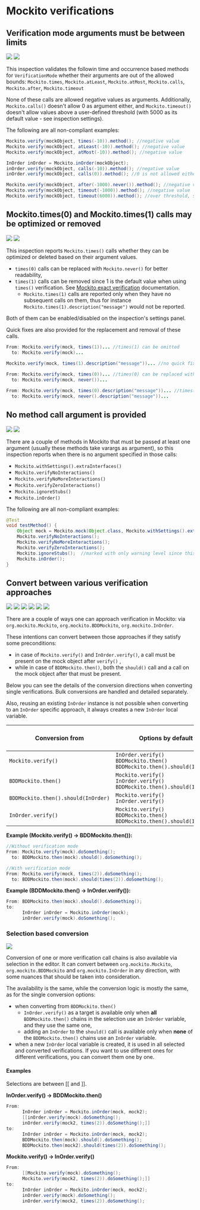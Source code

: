 # Mockito verifications

## Verification mode arguments must be between limits

![](https://img.shields.io/badge/since-0.1.0-blue) [![](https://img.shields.io/badge/implementation-VerificationModeValuesBetweenLimitsInspection-blue)](../src/main/java/com/picimako/mockitools/inspection/VerificationModeValuesBetweenLimitsInspection.java)

This inspection validates the followin time and occurrence based methods for `VerificationMode` whether their arguments are out of the allowed bounds:
`Mockito.times`, `Mockito.atLeast`, `Mockito.atMost`, `Mockito.calls`, `Mockito.after`, `Mockito.timeout`

None of these calls are allowed negative values as arguments. Additionally, `Mockito.calls()` doesn't allow 0 as argument either,
and `Mockito.timeout()` doesn't allow values above a user-defined threshold (with 5000 as its default value - see inspection settings).

The following are all non-compliant examples:

```java
Mockito.verify(mockObject, times(-10)).method(); //negative value
Mockito.verify(mockObject, atLeast(-10)).method(); //negative value
Mockito.verify(mockObject, atMost(-10)).method(); //negative value

InOrder inOrder = Mockito.inOrder(mockObject);
inOrder.verify(mockObject, calls(-10)).method(); //negative value
inOrder.verify(mockObject, calls(0)).method(); //0 is not allowed either for calls

Mockito.verify(mockObject, after(-1000).never()).method(); //negative value
Mockito.verify(mockObject, timeout(-1000)).method(); //negative value
Mockito.verify(mockObject, timeout(6000)).method(); //over threshold, since 5000 is the default value
```

## Mockito.times(0) and Mockito.times(1) calls may be optimized or removed

![](https://img.shields.io/badge/since-0.1.0-blue) [![](https://img.shields.io/badge/implementation-TimesVerificationModeInspection-blue)](../src/main/java/com/picimako/mockitools/inspection/TimesVerificationModeInspection.java)

This inspection reports `Mockito.times()` calls whether they can be optimized or deleted based on their argument values.

- `times(0)` calls can be replaced with `Mockito.never()` for better readability,
- `times(1)` calls can be removed since 1 is the default value when using `times()` verification. See [Mockito exact verification](https://javadoc.io/doc/org.mockito/mockito-core/latest/org/mockito/Mockito.html#exact_verification) documentation.
  - `Mockito.times(1)` calls are reported only when they have no subsequent calls on them, thus for instance `Mockito.times(1).description("message")` would not be reported.

Both of them can be enabled/disabled on the inspection's settings panel.

Quick fixes are also provided for the replacement and removal of these calls.

```java
From: Mockito.verify(mock, times(1))... //times(1) can be omitted
  to: Mockito.verify(mock)...
    
Mockito.verify(mock, times(1).description("message"))... //no quick fix, left untouched

From: Mockito.verify(mock, times(0))... //times(0) can be replaced with never()
  to: Mockito.verify(mock, never())...

From: Mockito.verify(mock, times(0).description("message"))... //times(0) can be replaced with never()
  to: Mockito.verify(mock, never().description("message"))...
```

## No method call argument is provided

![](https://img.shields.io/badge/since-0.1.0-blue) [![](https://img.shields.io/badge/implementation-NoMethodCallArgumentSpecifiedInspection-blue)](../src/main/java/com/picimako/mockitools/inspection/NoMethodCallArgumentSpecifiedInspection.java)

There are a couple of methods in Mockito that must be passed at least one argument (usually these methods take varargs as argument),
so this inspection reports when there is no argument specified in those calls:

- `Mockito.withSettings().extraInterfaces()`
- `Mockito.verifyNoInteractions()`
- `Mockito.verifyNoMoreInteractions()`
- `Mockito.verifyZeroInteractions()`
- `Mockito.ignoreStubs()`
- `Mockito.inOrder()`

The following are all non-compliant examples:

```java
@Test
void testMethod() {
    Object mock = Mockito.mock(Object.class, Mockito.withSettings().extraInterfaces());
    Mockito.verifyNoInteractions();
    Mockito.verifyNoMoreInteractions();
    Mockito.verifyZeroInteractions();
    Mockito.ignoreStubs();  //marked with only warning level since this wouldn't block test execution
    Mockito.inOrder();
}
```

## Convert between various verification approaches

![](https://img.shields.io/badge/intention-orange) ![](https://img.shields.io/badge/since-0.4.0-blue) ![](https://img.shields.io/badge/since-0.5.0-blue)
[![](https://img.shields.io/badge/impl-ConvertMockitoVerifyToBDDMockitoThenIntention-blue)](../src/main/java/com/picimako/mockitools/intention/convert/verification/mockitoverify/ConvertFromMockitoVerifyIntention.java)
[![](https://img.shields.io/badge/impl-ConvertBDDMockitoThenToMockitoVerifyIntention-blue)](../src/main/java/com/picimako/mockitools/intention/convert/verification/bddmockitothen/ConvertFromBDDMockitoIntention.java)
[![](https://img.shields.io/badge/impl-ConvertBDDMockitoThenToMockitoVerifyIntention-blue)](../src/main/java/com/picimako/mockitools/intention/convert/verification/inorderverify/ConvertFromInOrderVerifyIntention.java)

There are a couple of ways one can approach verification in Mockito: via `org.mockito.Mockito`, `org.mockito.BDDMockito`, `org.mockito.InOrder`.

These intentions can convert between those approaches if they satisfy some preconditions:
- in case of `Mockito.verify()` and `InOrder.verify()`, a call must be present on the mock object after `verify()` ,
- while in case of `BDDMockito.then()`, both the `should()` call and a call on the mock object after that must be present.

Below you can see the details of the conversion directions when converting single verifications. Bulk conversions are handled and detailed separately.

Also, reusing an existing `InOrder` instance is not possible when converting to an `InOrder` specific approach,
it always creates a new `InOrder` local variable.

| Conversion from                     | Options by default                                                                 | Options when `org.mockito.Mockito` is enforced | Options when `org.mockito.BDDMockito` is enforced           |
|-------------------------------------|------------------------------------------------------------------------------------|------------------------------------------------|-------------------------------------------------------------|
| `Mockito.verify()`                  | `InOrder.verify()`<br/>`BDDMockito.then()`<br/>`BDDMockito.then().should(InOrder)` | `InOrder.verify()`                             | `BDDMockito.then()`<br/>`BDDMockito.then().should(InOrder)` |
| `BDDMockito.then()`                 | `Mockito.verify()`<br/>`InOrder.verify()`<br/>`BDDMockito.then().should(InOrder)`  | `Mockito.verify()`<br/>`InOrder.verify()`      | `BDDMockito.then().should(InOrder)`                         |
| `BDDMockito.then().should(InOrder)` | `Mockito.verify()`<br/>`InOrder.verify()`                                          | `Mockito.verify()`<br/>`InOrder.verify()`      | No action is available.                                     |
| `InOrder.verify()`                  | `Mockito.verify()`<br/>`BDDMockito.then()`<br/>`BDDMockito.then().should(InOrder)` | `Mockito.verify()`                             | `BDDMockito.then()`<br/>`BDDMockito.then().should(InOrder)` |

**Example (Mockito.verify() -> BDDMockito.then()):**

```java
//Without verification mode
From: Mockito.verify(mock).doSomething();
  to: BDDMockito.then(mock).should().doSomething();

//With verification mode
From: Mockito.verify(mock, times(2)).doSomething();
  to: BDDMockito.then(mock).should(times(2)).doSomething();
```

**Example (BDDMockito.then() -> InOrder.verify()):**

```java
From: BDDMockito.then(mock).should().doSomething();
to:
      InOrder inOrder = Mockito.inOrder(mock);
      inOrder.verify(mock).doSomething();
```

### Selection based conversion

![](https://img.shields.io/badge/since-0.5.0-blue)

Conversion of one or more verification call chains is also available via selection in the editor.
It can convert between `org.mockito.Mockito`, `org.mockito.BDDMockito` and `org.mockito.InOrder` in any direction, with some nuances that should be taken into consideration.

The availability is the same, while the conversion logic is mostly the same, as for the single conversion options:
- when converting from `BDDMockito.then()`
  - `InOrder.verify()` as a target is available only when **all** `BDDMockito.then()` chains in the selection use an `InOrder` variable, and they use the same one,
  - adding an `InOrder` to the `should()` call is available only when **none** of the `BDDMockito.then()` chains use an `InOrder` variable.
- when a new `InOrder` local variable is created, it is used in all selected and converted verifications. If you want to use different ones for different verifications,
you can convert them one by one.

#### Examples

Selections are between [\[ and ]].

**InOrder.verify() -> BDDMockito.then()**

```java
From:
      InOrder inOrder = Mockito.inOrder(mock, mock2);
      [[inOrder.verify(mock).doSomething();
      inOrder.verify(mock2, times(2)).doSomething();]]
to:
      InOrder inOrder = Mockito.inOrder(mock, mock2);
      BDDMockito.then(mock).should().doSomething();
      BDDMockito.then(mock2).should(times(2)).doSomething();
```

**Mockito.verify() -> InOrder.verify()**

```java
From:
      [[Mockito.verify(mock).doSomething();
      Mockito.verify(mock2, times(2)).doSomething();]]
to:
      InOrder inOrder = Mockito.inOrder(mock, mock2);
      inOrder.verify(mock).doSomething();
      inOrder.verify(mock2, times(2)).doSomething();
```

